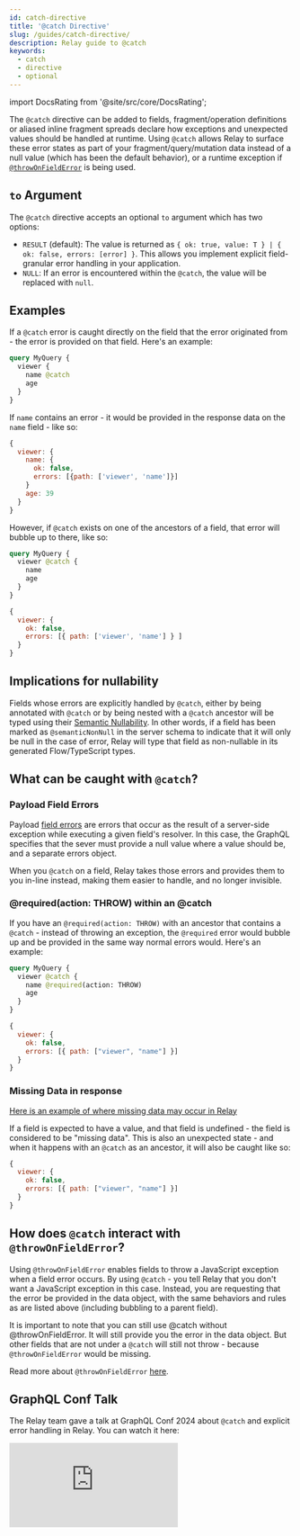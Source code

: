 ```yaml
---
id: catch-directive
title: '@catch Directive'
slug: /guides/catch-directive/
description: Relay guide to @catch
keywords:
  - catch
  - directive
  - optional
---
```


import DocsRating from '@site/src/core/DocsRating';

The `@catch` directive can be added to fields, fragment/operation definitions or
aliased inline fragment spreads declare how exceptions and unexpected values
should be handled at runtime. Using `@catch` allows Relay to surface these error
states as part of your fragment/query/mutation data instead of a null value
(which has been the default behavior), or a runtime exception if
[`@throwOnFieldError`](./throw-on-field-error-directive.md) is being used.

## `to` Argument

The `@catch` directive accepts an optional `to` argument which has two options:

- `RESULT` (default): The value is returned as `{ ok: true, value: T } | { ok: false, errors: [error] }`. This allows you implement explicit field-granular error handling in your application.
- `NULL`: If an error is encountered within the `@catch`, the value will be replaced with `null`.

## Examples

If a `@catch` error is caught directly on the field that the error originated
from - the error is provided on that field. Here's an example:

```graphql
query MyQuery {
  viewer {
    name @catch
    age
  }
}
```

If `name` contains an error - it would be provided in the response data on the
`name` field - like so:

```js
{
  viewer: {
    name: {
      ok: false,
      errors: [{path: ['viewer', 'name']}]
    }
    age: 39
  }
}
```

However, if `@catch` exists on one of the ancestors of a field, that error will
bubble up to there, like so:

```graphql
query MyQuery {
  viewer @catch {
    name
    age
  }
}
```

```js
{
  viewer: {
    ok: false,
    errors: [{ path: ['viewer', 'name'] } ]
  }
}
```

## Implications for nullability

Fields whose errors are explicitly handled by `@catch`, either by being
annotated with `@catch` or by being nested with a `@catch` ancestor will be
typed using their [Semantic Nullability](./semantic-nullability.md). In other
words, if a field has been marked as `@semanticNonNull` in the server schema to
indicate that it will only be null in the case of error, Relay will type that
field as non-nullable in its generated Flow/TypeScript types.

## What can be caught with `@catch`?

### Payload Field Errors

Payload [field
errors](https://spec.graphql.org/October2021/#sec-Errors.Field-errors) are
errors that occur as the result of a server-side exception while executing a
given field's resolver. In this case, the GraphQL specifies that the sever must
provide a null value where a value should be, and a separate errors object.

When you `@catch` on a field, Relay takes those errors and provides them to you
in-line instead, making them easier to handle, and no longer invisible.

### @required(action: THROW) within an @catch

If you have an `@required(action: THROW)` with an ancestor that contains a
`@catch` - instead of throwing an exception, the `@required` error would bubble
up and be provided in the same way normal errors would. Here's an example:

```graphql
query MyQuery {
  viewer @catch {
    name @required(action: THROW)
    age
  }
}
```

```js
{
  viewer: {
    ok: false,
    errors: [{ path: ["viewer", "name"] }]
  }
}
```

### Missing Data in response

[Here is an example of where missing data may occur in Relay](https://relay.dev/docs/next/debugging/why-null/#graph-relationship-change)

If a field is expected to have a value, and that field is undefined - the field
is considered to be "missing data". This is also an unexpected state - and when
it happens with an `@catch` as an ancestor, it will also be caught like so:

```js
{
  viewer: {
    ok: false,
    errors: [{ path: ["viewer", "name"] }]
  }
}
```

## How does `@catch` interact with `@throwOnFieldError`?

Using `@throwOnFieldError` enables fields to throw a JavaScript exception when a
field error occurs. By using `@catch` - you tell Relay that you don't want a
JavaScript exception in this case. Instead, you are requesting that the error be
provided in the data object, with the same behaviors and rules as are listed
above (including bubbling to a parent field).

It is important to note that you can still use @catch without
@throwOnFieldError. It will still provide you the error in the data object. But
other fields that are not under a `@catch` will still not throw - because
`@throwOnFieldError` would be missing.

Read more about `@throwOnFieldError`
[here](https://relay.dev/docs/next/api-reference/graphql-and-directives/#throwonfielderror-experimental).

## GraphQL Conf Talk

The Relay team gave a talk at GraphQL Conf 2024 about `@catch` and explicit error handling in Relay. You can watch it here:

<iframe src="https://www.youtube-nocookie.com/embed/_TSYKAtaK5A" width={640} height={360} allowFullScreen={true} frameBorder="0" />
